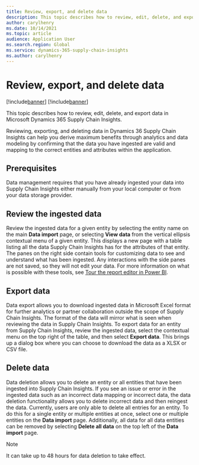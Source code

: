 ```yaml
---
title: Review, export, and delete data
description: This topic describes how to review, edit, delete, and export data in Microsoft Dynamics 365 Supply Chain Insights.
author: carylhenry
ms.date: 10/14/2021
ms.topic: article
audience: Application User
ms.search.region: Global
ms.service: dynamics-365-supply-chain-insights
ms.author: carylhenry
---
```


# Review, export, and delete data

[!include[banner](includes/banner.md)]
[!include[banner](includes/preview-banner.md)]

This topic describes how to review, edit, delete, and export data in Microsoft Dynamics 365 Supply Chain Insights.

Reviewing, exporting, and deleting data in Dynamics 36 Supply Chain Insights can help you derive maximum benefits through analytics and data modeling by confirming that the data you have ingested are valid and mapping to the correct entities and attributes within the application. 

## Prerequisites

Data management requires that you have already ingested your data into Supply Chain Insights either manually from your local computer or from your data storage provider.

## Review the ingested data

Review the ingested data for a given entity by selecting the entity name on the main **Data import** page, or selecting **View data** from the vertical ellipsis contextual menu of a given entity. This displays a new page with a table listing all the data Supply Chain Insights has for the attributes of that entity. The panes on the right side contain tools for customizing data to see and understand what has been ingested. Any interactions with the side panes are not saved, so they will not edit your data. For more information on what is possible with these tools, see [Tour the report editor in Power BI](/power-bi/create-reports/service-the-report-editor-take-a-tour).

## Export data

Data export allows you to download ingested data in Microsoft Excel format for further analytics or partner collaboration outside the scope of Supply Chain Insights. The format of the data will mirror what is seen when reviewing the data in Supply Chain Insights. To export data for an entity from Supply Chain Insights, review the ingested data, select the contextual menu on the top right of the table, and then select **Export data**. This brings up a dialog box where you can choose to download the data as a XLSX or CSV file.

<!--![reviewing and then exporting data](/articles/media/data-export.gif)-->

## Delete data

Data deletion allows you to delete an entity or all entities that have been ingested into Supply Chain Insights. If you see an issue or error in the ingested data such as an incorrect data mapping or incorrect data, the data deletion functionality allows you to delete incorrect data and then reingest the data. Currently, users are only able to delete all entries for an entity. To do this for a single entity or multiple entities at once, select one or multiple entities on the **Data import** page. Additionally, all data for all data entities can be removed by selecting **Delete all data** on the top left of the **Data import** page. 

> [!NOTE]
> It can take up to 48 hours for data deletion to take effect.
